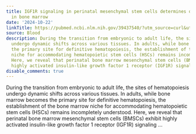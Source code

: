 ```yaml
---
title: IGF1R signaling in perinatal mesenchymal stem cells determines definitive hematopoiesis
  in bone marrow
date: '2024-10-22'
linkTitle: https://pubmed.ncbi.nlm.nih.gov/39437540/?utm_source=curl&utm_medium=rss&utm_campaign=journals&utm_content=7603509&fc=None&ff=20241023205824&v=2.18.0.post9+e462414
source: Blood
description: During the transition from embryonic to adult life, the sites of hematopoiesis
  undergo dynamic shifts across various tissues. In adults, while bone marrow becomes
  the primary site for definitive hematopoiesis, the establishment of the bone marrow
  niche for accommodating hematopoietic stem cells (HSCs) remains incompletely understood.
  Here, we reveal that perinatal bone marrow mesenchymal stem cells (BMSCs) exhibit
  highly activated insulin-like growth factor 1 receptor (IGF1R) signaling ...
disable_comments: true
---
```

During the transition from embryonic to adult life, the sites of hematopoiesis undergo dynamic shifts across various tissues. In adults, while bone marrow becomes the primary site for definitive hematopoiesis, the establishment of the bone marrow niche for accommodating hematopoietic stem cells (HSCs) remains incompletely understood. Here, we reveal that perinatal bone marrow mesenchymal stem cells (BMSCs) exhibit highly activated insulin-like growth factor 1 receptor (IGF1R) signaling ...